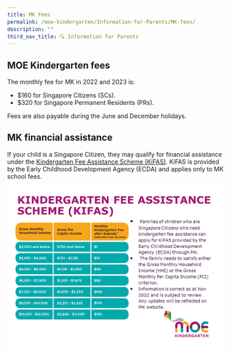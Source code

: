 ```yaml
---
title: MK Fees
permalink: /moe-kindergarten/Information-for-Parents/MK-fees/
description: ""
third_nav_title: 🔍 Information for Parents
---
```

MOE Kindergarten fees
---------------------

The monthly fee for MK in 2022 and 2023 is:

*   $160 for Singapore Citizens (SCs).
*   $320 for Singapore Permanent Residents (PRs).

Fees are also payable during the June and December holidays.

MK financial assistance
-----------------------

If your child is a Singapore Citizen, they may qualify for financial assistance under the [Kindergarten Fee Assistance Scheme (KiFAS)](https://www.ecda.gov.sg/Pages/Subsidies-and-Financial-Assistance.aspx#KIFAS). KiFAS is provided by the Early Childhood Development Agency (ECDA) and applies only to MK school fees.

![](/images/MK/KiFAS.jpg)